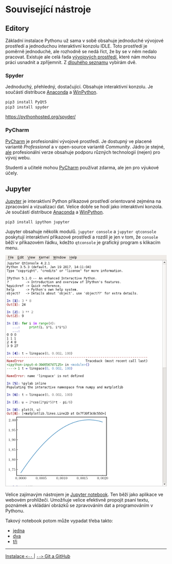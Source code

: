 Související nástroje
=============================

Editory
------------------------

Základní instalace Pythonu už sama v sobě obsahuje jednoduché vývojové
prostředí a jednoduchou interaktivní konzolu IDLE. Toto prostředí je poměrně
jednoduché, ale rozhodně se nedá říct, že by se v něm nedalo pracovat. Existuje
ale celá řada 
[vývojových prostředí](https://cs.wikipedia.org/wiki/V%C3%BDvojov%C3%A9_prost%C5%99ed%C3%AD),
které nám mohou práci usnadnit a zpříjemnit. 
Z [dlouhého seznamu](https://wiki.python.org/moin/IntegratedDevelopmentEnvironments) 
vybírám dvě.

### Spyder

Jednoduchý, přehledný, dostačující. Obsahuje interaktivní konzolu. 
Je součástí distribuce 
[Anaconda](http://continuum.io/downloads) a 
[WinPython](https://winpython.github.io/).

    pip3 install PyQt5
    pip3 install spyder

<https://pythonhosted.org/spyder/>

### PyCharm

[PyCharm]: https://www.jetbrains.com/pycharm/

[PyCharm][] je profesionální vývojové
prostředí. Je dostupný ve placené variantě *Professional* a v open-source
variantě *Community*. Jádro je stejné,
[ale](https://www.jetbrains.com/pycharm/features/editions_comparison_matrix.html)
profesionální verze obsahuje podporu různých technologií (nejen) pro vývoj
webu.

Studenti a učitelé mohou [PyCharm][] používat zdarma, ale jen pro výukové účely.


Jupyter
-------------

[Jupyter]: https://jupyter.org/
[Jupyter notebook]: https://nbviewer.jupyter.org/


[Jupyter][] je interaktivní Python příkazové prostředí orientované zejména 
na zpracování a vizualizaci dat. Velice dobře se hodí jako interaktivní 
konzola.
Je součástí distribuce 
[Anaconda](http://continuum.io/downloads) a 
[WinPython](https://winpython.github.io/).

    pip3 install ipython jupyter



Jupyter obsahuje několik modulů. `jupyter console` a `jupyter qtconsole`
poskytují interaktivní příkazové prostředí a rozdíl je jen v tom, že `console`
běží v příkazovém řádku, kdežto `qtconsole` je grafický program s klikacím menu.

![](img/qtconsole.png)

Velice zajímavým nástrojem je [Jupyter notebook][]. Ten běží jako aplikace 
ve webovém prohlížeči. Umožňuje velice efektivně propojit psaní textu,
poznámek a vkládání obrázků se zpravováním dat a  programováním v Pythonu.

Takový notebook potom může vypadat třeba takto:
  * [jedna](https://github.com/tlapicka/IPythonNotebooks/blob/master/Matplotlib--zakladni_myslenky_postupy.ipynb)
  * [dva](https://github.com/tlapicka/IPythonNotebooks/blob/master/Harmonicka_analyza--lichobeznik.ipynb)
  * [tři](https://github.com/tlapicka/IPythonNotebooks/blob/master/Aliasing.ipynb)




------------------------------------------------------------------------------
[Instalace `<--` ](instalace.md) | [ `-->` Git a GitHub](git.md)
